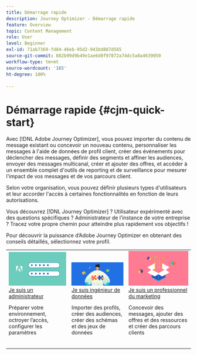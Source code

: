 ```yaml
---
title: Démarrage rapide
description: Journey Optimizer - Démarrage rapide
feature: Overview
topic: Content Management
role: User
level: Beginner
exl-id: 71ab7369-fd84-46eb-95d2-941bd887d565
source-git-commit: 882b99d9b49e1ae6d0f97872a74dc5a8a4639050
workflow-type: tm+mt
source-wordcount: '165'
ht-degree: 100%

---
```


# Démarrage rapide {#cjm-quick-start}

Avec [!DNL Adobe Journey Optimizer], vous pouvez importer du contenu de message existant ou concevoir un nouveau contenu, personnaliser les messages à l&#39;aide de données de profil client, créer des événements pour déclencher des messages, définir des segments et affiner les audiences, envoyer des messages multicanal, créer et ajouter des offres, et accéder à un ensemble complet d&#39;outils de reporting et de surveillance pour mesurer l&#39;impact de vos messages et de vos parcours client.

Selon votre organisation, vous pouvez définir plusieurs types d&#39;utilisateurs et leur accorder l&#39;accès à certaines fonctionnalités en fonction de leurs autorisations.

Vous découvrez [!DNL Journey Optimizer] ? Utilisateur expérimenté avec des questions spécifiques ? Administrateur de l’instance de votre entreprise ? Tracez votre propre chemin pour atteindre plus rapidement vos objectifs !

Pour découvrir la puissance d’Adobe Journey Optimizer en obtenant des conseils détaillés, sélectionnez votre profil. 

<table>
<tr>
  <td valign="bottom">
    <a href="path/administrator.md">
      <img alt="Administrateur" src="path/assets/do-not-localize/user-2.png" />
    </a>
    <div>
    <a href="path/administrator.md">Je suis un administrateur</a>
     <p>Préparer votre environnement, octroyer l’accès, configurer les paramètres
    <p>
    </div>
    <br>
  </td>
  <td valign="bottom">
    <a href="path/data-engineer.md">
      <img alt="Ingénieur de données" src="path/assets/do-not-localize/user-1.png"/>
    </a>
    <div>
    <a href="path/data-engineer.md">Je suis ingénieur de données</a>
     <p>Importer des profils, créer des audiences, créer des schémas et des jeux de données
    <p>
    </div>
    <br>
  </td>
  <td valign="bottom">
      <a href="path/marketer.md">
       <img alt="Professionnel du marketing" src="path/assets/do-not-localize/user-3.png" />
       </a>
    <div><a href="path/marketer.md">Je suis un professionnel du marketing</a>
     <p>Concevoir des messages, ajouter des offres et des ressources et créer des parcours clients
    <p>
    </div>
    <br>
  </td>
    <!--td valign="bottom">
    <a href="path/developer.md">
      <img alt="Developer" src="../using/assets/do-not-localize/user-2.png" />
    </a>
    <div>
    <a href="path/developer.md">I am a Developer</a>
     <p>Integrate your mobile apps, use Journey Optimizer APIs
    <p>
    </div>
    <br>
  </td-->
</tr>
</table>
